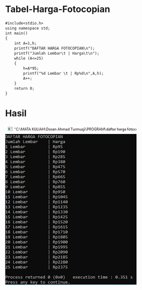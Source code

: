 # Tabel-Harga-Fotocopian
    #include<stdio.h>
    using namespace std;
    int main()
    {
        int A=1,h;
        printf("DAFTAR HARGA FOTOCOPIAN\n");
        printf("Jumlah Lembar\t | Harga\t\n");
        while (A<=25)
        {
            h=A*95;
            printf("%d Lembar \t | Rp%d\n",A,h);
            A++;
        }
        return 0;
    }
   # Hasil
   ![img](https://raw.githubusercontent.com/AminPriadi/Tabel-Harga-Fotocopian/master/daftar%20harga%20fotocopian.png)

